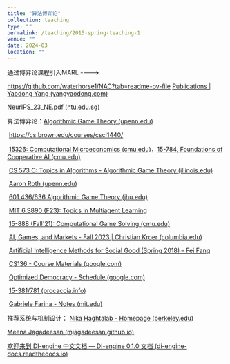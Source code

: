 ```yaml
---
title: "算法博弈论"
collection: teaching
type: ""
permalink: /teaching/2015-spring-teaching-1
venue: ""
date: 2024-03
location: ""
---
```




通过博弈论课程引入MARL   ---->    



https://github.com/waterhorse1/NAC?tab=readme-ov-file  [Publications | Yaodong Yang (yangyaodong.com)](https://www.yangyaodong.com/publications)

[NeurIPS_23_NE.pdf (ntu.edu.sg)](https://personal.ntu.edu.sg/boan/papers/NeurIPS_23_NE.pdf)

算法博弈论：[Algorithmic Game Theory (upenn.edu)](https://www.cis.upenn.edu/~aaroth/courses/agtS24.html)

​                      https://cs.brown.edu/courses/csci1440/

​                     [15326: Computational Microeconomics (cmu.edu)](https://www.cs.cmu.edu/~15326-f23/)，[15-784, Foundations of Cooperative AI (cmu.edu)](https://www.cs.cmu.edu/~15784-f22/)

​                     [CS 573 C: Topics in Algorithms - Algorithmic Game Theory (illinois.edu)](https://chekuri.cs.illinois.edu/teaching/spring2008/agt.htm)

​		     [Aaron Roth (upenn.edu)](https://www.cis.upenn.edu/~aaroth/)

​                     [601.436/636 Algorithmic Game Theory (jhu.edu)](https://www.cs.jhu.edu/~mdinitz/classes/AGT/Spring2020/)

​                     [MIT 6.S890 (F23): Topics in Multiagent Learning](https://web.mit.edu/~gfarina/www/6S890/#info)

​                     [15-888 (Fall'21): Computational Game Solving (cmu.edu)](https://www.cs.cmu.edu/~sandholm/cs15-888F21/)

​                     [AI, Games, and Markets - Fall 2023 | Christian Kroer (columbia.edu)](https://www.columbia.edu/~ck2945/courses/f23_4530/)

​                     [Artificial Intelligence Methods for Social Good (Spring 2018) – Fei Fang](https://feifang.info/artificial-intelligence-methods-for-social-good-spring-2018/)

​			[CS136 - Course Materials (google.com)](https://sites.google.com/g.harvard.edu/cs136/course-materials)

​                     [Optimized Democracy - Schedule (google.com)](https://sites.google.com/view/optdemocracy24/schedule)

​                    [15-381/781 (procaccia.info)](https://procaccia.info/courses/15381f16/index.html)

​                     [Gabriele Farina - Notes (mit.edu)](https://www.mit.edu/~gfarina/notes/)

推荐系统与机制设计：
[Nika Haghtalab - Homepage (berkeley.edu)](https://people.eecs.berkeley.edu/~nika/)

[Meena Jagadeesan (mjagadeesan.github.io)](https://mjagadeesan.github.io/)







[欢迎来到 DI-engine 中文文档 — DI-engine 0.1.0 文档 (di-engine-docs.readthedocs.io)](https://di-engine-docs.readthedocs.io/zh-cn/latest/index_zh.html)
